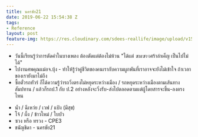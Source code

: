 ```yaml
---
title: นครชัย21
date: 2019-06-22 15:54:38 Z
tags:
- Reference
layout: post
feature-img: https://res.cloudinary.com/sdees-reallife/image/upload/v1555658919/sample_feature_img.png
---
```


- วันนี้เรียนรู้ว่าการตัดคำในบางเพลง ต้องตัดแต่ต้องไม่ห้วน "ได้แต่ *ซบเซา* เศร้าลำเค็ญ เป็นไปไม่ได้"
- ไปงานศพคุณแม่อจ.บุ้ง - ทำให้รู้ว่าคู่ชีวิตของคนเรากับความผูกพันที่เราอาจจะยังไม่เข้าใจ ถ้าเวลาของเรายังมาไม่ถึง
- ซื้อตั๋วรถทัวร์ ก็ได้ความรู้ว่ารถวิ่งตรงไม่หยุดระหว่างเมือง / รถหยุดระหว่างเมืองตามเส้นทางสัมปทาน / แล้วก็รถป.1 กับ ป.2 อย่างหลังจะวิ่งรับ-ส่งไปตลอดตามแต่ผู้โดยสารจะขึ้น-ลงตรงไหน

<i class="fa fa-child" style="color:plum"></i>

- น้ำ / ฉีเหว่ย / เวฟ / แป้ง (มีสุข)
- โจ้ / ผึ้ง / ข้าวใหม่ / ใบบัว
- ซวง หรือ ทรวง - CPE3
- ชนัญชิดา - นครชัย21
